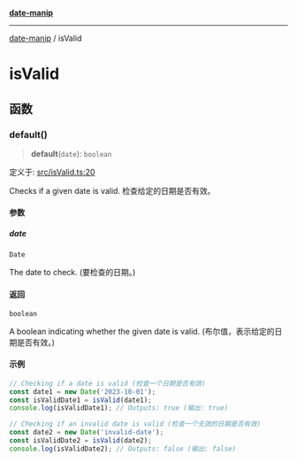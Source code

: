 [**date-manip**](index.md)

***

[date-manip](modules.md) / isValid

# isValid

## 函数

### default()

> **default**(`date`): `boolean`

定义于: [src/isValid.ts:20](https://github.com/fengxinming/date-manip/blob/3800a276ff67972284419177dad55ada4d463d78/src/isValid.ts#L20)

Checks if a given date is valid.
检查给定的日期是否有效。

#### 参数

##### date

`Date`

The date to check. (要检查的日期。)

#### 返回

`boolean`

A boolean indicating whether the given date is valid. (布尔值，表示给定的日期是否有效。)

#### 示例

```ts
// Checking if a date is valid (检查一个日期是否有效)
const date1 = new Date('2023-10-01');
const isValidDate1 = isValid(date1);
console.log(isValidDate1); // Outputs: true (输出: true)

// Checking if an invalid date is valid (检查一个无效的日期是否有效)
const date2 = new Date('invalid-date');
const isValidDate2 = isValid(date2);
console.log(isValidDate2); // Outputs: false (输出: false)
```
